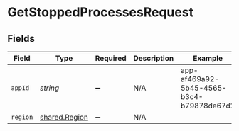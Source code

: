 # GetStoppedProcessesRequest


## Fields

| Field                                                 | Type                                                  | Required                                              | Description                                           | Example                                               |
| ----------------------------------------------------- | ----------------------------------------------------- | ----------------------------------------------------- | ----------------------------------------------------- | ----------------------------------------------------- |
| `appId`                                               | *string*                                              | :heavy_minus_sign:                                    | N/A                                                   | app-af469a92-5b45-4565-b3c4-b79878de67d2              |
| `region`                                              | [shared.Region](../../../sdk/models/shared/region.md) | :heavy_minus_sign:                                    | N/A                                                   |                                                       |